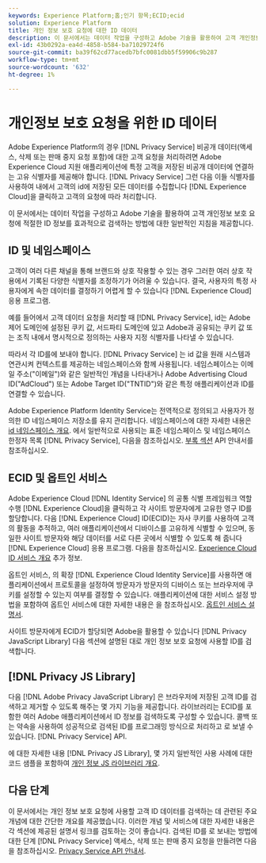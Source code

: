 ```yaml
---
keywords: Experience Platform;홈;인기 항목;ECID;ecid
solution: Experience Platform
title: 개인 정보 보호 요청에 대한 ID 데이터
description: 이 문서에서는 데이터 작업을 구성하고 Adobe 기술을 활용하여 고객 개인정보 보호 요청에 적절한 ID 정보를 효과적으로 검색하는 방법에 대한 일반적인 지침을 제공합니다.
exl-id: 43b0292a-ea4d-4858-b584-ba71029724f6
source-git-commit: ba39f62cd77acedb7bfc0081dbb5f59906c9b287
workflow-type: tm+mt
source-wordcount: '632'
ht-degree: 1%

---
```


# 개인정보 보호 요청을 위한 ID 데이터

Adobe Experience Platform의 경우 [!DNL Privacy Service] 비공개 데이터(액세스, 삭제 또는 판매 중지 요청 포함)에 대한 고객 요청을 처리하려면 Adobe Experience Cloud 지원 애플리케이션에 특정 고객을 저장된 비공개 데이터에 연결하는 고유 식별자를 제공해야 합니다. [!DNL Privacy Service] 그런 다음 이들 식별자를 사용하여 내에서 고객의 id에 저장된 모든 데이터를 수집합니다 [!DNL Experience Cloud]을 클릭하고 고객의 요청에 따라 처리합니다.

이 문서에서는 데이터 작업을 구성하고 Adobe 기술을 활용하여 고객 개인정보 보호 요청에 적절한 ID 정보를 효과적으로 검색하는 방법에 대한 일반적인 지침을 제공합니다.

## ID 및 네임스페이스

고객이 여러 다른 채널을 통해 브랜드와 상호 작용할 수 있는 경우 그러한 여러 상호 작용에서 기록된 다양한 식별자를 조정하기가 어려울 수 있습니다. 결국, 사용자의 특정 사용자에게 속한 데이터를 결정하기 어렵게 할 수 있습니다 [!DNL Experience Cloud] 응용 프로그램.

예를 들어에서 고객 데이터 요청을 처리할 때 [!DNL Privacy Service], id는 Adobe 제어 도메인에 설정된 쿠키 값, 서드파티 도메인에 있고 Adobe과 공유되는 쿠키 값 또는 조직 내에서 명시적으로 정의하는 사용자 지정 식별자를 나타낼 수 있습니다.

따라서 각 ID를에 보내야 합니다. [!DNL Privacy Service] 는 id 값을 원래 시스템과 연관시켜 컨텍스트를 제공하는 네임스페이스와 함께 사용됩니다. 네임스페이스는 이메일 주소(&quot;이메일&quot;)와 같은 일반적인 개념을 나타내거나 Adobe Advertising Cloud ID(&quot;AdCloud&quot;) 또는 Adobe Target ID(&quot;TNTID&quot;)와 같은 특정 애플리케이션과 ID를 연결할 수 있습니다.

Adobe Experience Platform Identity Service는 전역적으로 정의되고 사용자가 정의한 ID 네임스페이스 저장소를 유지 관리합니다. 네임스페이스에 대한 자세한 내용은 [id 네임스페이스 개요](../identity-service/features/namespaces.md). 에서 일반적으로 사용되는 표준 네임스페이스 및 네임스페이스 한정자 목록 [!DNL Privacy Service], 다음을 참조하십시오. [부록 섹션](api/appendix.md) API 안내서를 참조하십시오.

## ECID 및 옵트인 서비스

Adobe Experience Cloud [!DNL Identity Service] 의 공통 식별 프레임워크 역할 수행 [!DNL Experience Cloud]을 클릭하고 각 사이트 방문자에게 고유한 영구 ID를 할당합니다. 다음 [!DNL Experience Cloud] ID(ECID)는 자사 쿠키를 사용하여 고객의 활동을 추적하고, 여러 애플리케이션에서 디바이스를 고유하게 식별할 수 있으며, 동일한 사이트 방문자와 해당 데이터를 서로 다른 곳에서 식별할 수 있도록 해 줍니다 [!DNL Experience Cloud] 응용 프로그램. 다음을 참조하십시오. [Experience Cloud ID 서비스 개요](https://experienceleague.adobe.com/docs/id-service/using/intro/overview.html?lang=ko-KR) 추가 정보.

옵트인 서비스, 의 확장 [!DNL Experience Cloud Identity Service]를 사용하면 애플리케이션에서 프로토콜을 설정하여 방문자가 방문자의 디바이스 또는 브라우저에 쿠키를 설정할 수 있는지 여부를 결정할 수 있습니다. 애플리케이션에 대한 서비스 설정 방법을 포함하여 옵트인 서비스에 대한 자세한 내용은 을 참조하십시오. [옵트인 서비스 설명서](https://experienceleague.adobe.com/docs/id-service/using/implementation/opt-in-service/optin-overview.html?lang=ko-KR).

사이트 방문자에게 ECID가 할당되면 Adobe을 활용할 수 있습니다 [!DNL Privacy JavaScript Library] 다음 섹션에 설명된 대로 개인 정보 보호 요청에 사용할 ID를 검색합니다.

## [!DNL Privacy JS Library]

다음 [!DNL Adobe Privacy JavaScript Library] 은 브라우저에 저장된 고객 ID를 검색하고 제거할 수 있도록 해주는 몇 가지 기능을 제공합니다. 라이브러리는 ECID를 포함한 여러 Adobe 애플리케이션에서 ID 정보를 검색하도록 구성할 수 있습니다. 콜백 또는 약속을 사용하여 성공적으로 검색된 ID를 프로그래밍 방식으로 처리하고 로 보낼 수 있습니다. [!DNL Privacy Service] API.

에 대한 자세한 내용 [!DNL Privacy JS Library], 몇 가지 일반적인 사용 사례에 대한 코드 샘플을 포함하여 [개인 정보 JS 라이브러리 개요](js-library.md).

## 다음 단계

이 문서에서는 개인 정보 보호 요청에 사용할 고객 ID 데이터를 검색하는 데 관련된 주요 개념에 대한 간단한 개요를 제공했습니다. 이러한 개념 및 서비스에 대한 자세한 내용은 각 섹션에 제공된 설명서 링크를 검토하는 것이 좋습니다. 검색된 ID를 로 보내는 방법에 대한 단계 [!DNL Privacy Service] 액세스, 삭제 또는 판매 중지 요청을 만들려면 다음을 참조하십시오. [Privacy Service API 안내서](api/overview.md).
